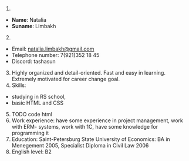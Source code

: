 1.
* __Name__: Natalia
* __Suname__: Limbakh

2.
* Email: natalia.limbakh@gmail.com
* Telephone number: 7(921)352 18 45
* Discord: tashasun

3. Highly organized and detail-oriented. Fast and easy in learning. Extremely motivated for career change goal.
4. Skills:
* studying in RS school, 
* basic HTML and CSS
5. TODO code html
6. Work experience: have some experience in project management, work with ERM- systems, work with 1C, have some knowledge for programming it
7. Education: Saint-Petersburg State University of Economics: 
BA in Menegement 2005, Specialist Diploma in Civil Law 2006
8. English level: B2 